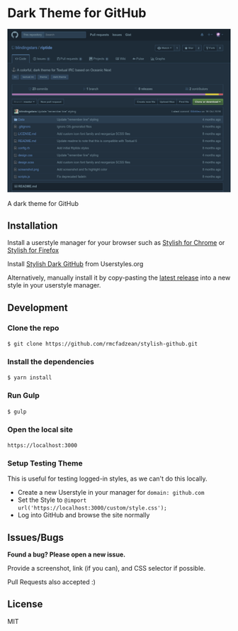 # Dark Theme for GitHub

![WIP Screenshot](screenshots/screenshot.png?raw=true)

A dark theme for GitHub

## Installation

Install a userstyle manager for your browser such as [Stylish for Chrome](https://chrome.google.com/webstore/detail/stylish/fjnbnpbmkenffdnngjfgmeleoegfcffe?hl=en) or
[Stylish for Firefox](https://addons.mozilla.org/en-US/firefox/addon/stylish/)

Install [Stylish Dark GitHub](https://userstyles.org/styles/139123/stylish-dark-github) from Userstyles.org

Alternatively, manually install it by copy-pasting the [latest release](https://github.com/rmcfadzean/stylish-github/releases/latest) into a new style in your userstyle manager.

## Development

### Clone the repo

`$ git clone https://github.com/rmcfadzean/stylish-github.git`

### Install the dependencies

`$ yarn install`

### Run Gulp

`$ gulp`

### Open the local site

`https://localhost:3000`

### Setup Testing Theme

This is useful for testing logged-in styles, as we can't do this locally.

* Create a new Userstyle in your manager for `domain: github.com`
* Set the Style to `@import url('https://localhost:3000/custom/style.css');`
* Log into GitHub and browse the site normally

## Issues/Bugs

**Found a bug? Please open a new issue.**

Provide a screenshot, link (if you can), and CSS selector if possible.

Pull Requests also accepted :)

## License

MIT
